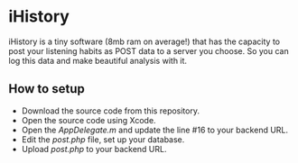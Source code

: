 iHistory
========
iHistory is a tiny software (8mb ram on average!) that has the capacity to post your listening habits as POST data to a server you choose. So you can log this data and make beautiful analysis with it.


## How to setup
- Download the source code from this repository.
- Open the source code using Xcode.
- Open the _AppDelegate.m_ and update the line #16 to your backend URL.
- Edit the _post.php_ file, set up your database.
- Upload _post.php_ to your backend URL.